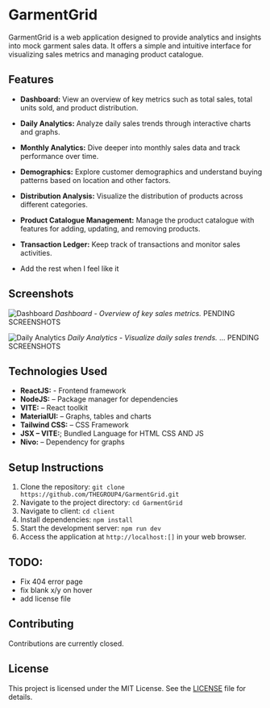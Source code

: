 # GarmentGrid

GarmentGrid is a web application designed to provide analytics and insights into mock garment sales data. It offers a simple and intuitive interface for visualizing sales metrics and managing product catalogue.

## Features

- **Dashboard:** View an overview of key metrics such as total sales, total units sold, and product distribution.
- **Daily Analytics:** Analyze daily sales trends through interactive charts and graphs.
- **Monthly Analytics:** Dive deeper into monthly sales data and track performance over time.
- **Demographics:** Explore customer demographics and understand buying patterns based on location and other factors.
- **Distribution Analysis:** Visualize the distribution of products across different categories.
- **Product Catalogue Management:** Manage the product catalogue with features for adding, updating, and removing products.
- **Transaction Ledger:** Keep track of transactions and monitor sales activities.

- Add the rest when I feel like it

## Screenshots

![Dashboard](/)
*Dashboard - Overview of key sales metrics.* PENDING SCREENSHOTS

![Daily Analytics](/)
*Daily Analytics - Visualize daily sales trends.* ... PENDING SCREENSHOTS

## Technologies Used
- **ReactJS:** - Frontend framework
- **NodeJS:** – Package manager for dependencies
- **VITE:** – React toolkit
- **MaterialUI:** – Graphs, tables and charts
- **Tailwind CSS:** – CSS Framework
- **JSX – VITE:**; Bundled Language for HTML CSS AND JS
- **Nivo:** – Dependency for graphs


## Setup Instructions

1. Clone the repository: `git clone https://github.com/THEGROUP4/GarmentGrid.git`
2. Navigate to the project directory: `cd GarmentGrid`
3. Navigate to client: `cd client`
4. Install dependencies: `npm install`
5. Start the development server: `npm run dev`
5. Access the application at `http://localhost:[]` in your web browser.

## TODO:
- Fix 404 error page
- fix blank x/y on hover
- add license file

## Contributing

Contributions are currently closed.

## License

This project is licensed under the MIT License. See the [LICENSE](LICENSE) file for details.
